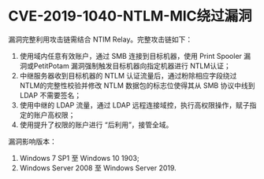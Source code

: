 # CVE-2019-1040-NTLM-MIC绕过漏洞

漏洞完整利用攻击链需结合 NTIM Relay。完整攻击链如下：

1. 使用域内任意有效账户，通过 SMB 连接到目标机器，使用 Print Spooler 漏洞或PetitPotam 漏洞强制触发目标机器向指定机器进行 NTLM认证；
2. 中继服务器收到目标机器的 NTLM 认证流量后，通过粉除相应字段绕过 NTLM的完整性校验并修改 NTLM 数据包的标志位使得其从 SMB 协议中线到 LDAP 不需要签名；
3. 使用中继的 LDAP 流量，通过 LDAP 远程连接域控，执行高权限操作，赋子指定的账户高权限；
4. 使用提升了权限的账户进行 “后利用”，接管全域。



漏洞影响版本：

1. Windows 7 SP1 至 Windows 10 1903;
2. Windows Server 2008 至 Windows Server 2019.

